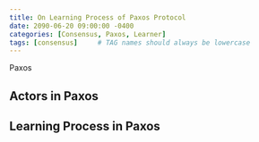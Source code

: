 ```yaml
---
title: On Learning Process of Paxos Protocol
date: 2090-06-20 09:00:00 -0400
categories: [Consensus, Paxos, Learner]
tags: [consensus]     # TAG names should always be lowercase
---
```


Paxos 

## Actors in Paxos


## Learning Process in Paxos